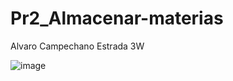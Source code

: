 # Pr2_Almacenar-materias
Alvaro Campechano Estrada 3W

![image](https://github.com/user-attachments/assets/38ff8f7d-76ca-4826-9a4c-1a6a57287ef0)
